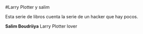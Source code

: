 #Larry Plotter y salim 

Esta serie de libros cuenta la serie de un hacker que hay pocos.

**Salim Boudriiya** Larry Plotter lover